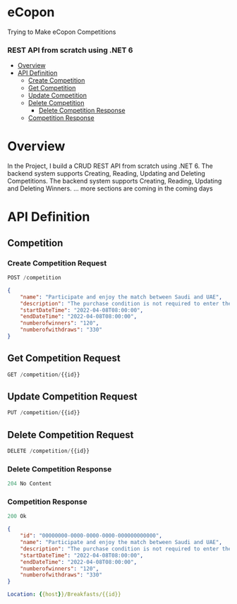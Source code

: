 # eCopon
Trying to Make eCopon Competitions 


### REST API from scratch using .NET 6 

- [Overview](#overview)
- [API Definition](#api-definition)
  - [Create Competition](#create-competition-request)
  - [Get Competition](#get-competition-request)
  - [Update Competition](#update-competition-request)
  - [Delete Competition](#delete-competition-request)
    - [Delete Competition Response](#delete-competition-response)
  - [Competition Response](#competition-response)


# Overview

In the Project, I build a CRUD REST API from scratch using .NET 6.
The backend system supports Creating, Reading, Updating and Deleting Competitions.
The backend system supports Creating, Reading, Updating and Deleting Winners.
... more sections are coming in the coming days


# API Definition

## Competition

### Create Competition Request

```js
POST /competition
```

```json
{
    "name": "Participate and enjoy the match between Saudi and UAE",
    "description": "The purchase condition is not required to enter the competition. The following categories are not allowed to participate in the competition, in order to achieve transparency, and they are: All members of the Jeddah Chamber of Commerce and their families.",
    "startDateTime": "2022-04-08T08:00:00",
    "endDateTime": "2022-04-08T08:00:00",
    "numberofwinners": "120",
    "numberofwithdraws": "330"
}
```



## Get Competition Request

```js
GET /competition/{{id}}
```

## Update Competition Request

```js
PUT /competition/{{id}}
```

## Delete Competition Request

```js
DELETE /competition/{{id}}
```


### Delete Competition Response

```js
204 No Content
```

### Competition Response

```js
200 Ok
```

```json
{
    "id": "00000000-0000-0000-0000-000000000000",
    "name": "Participate and enjoy the match between Saudi and UAE",
    "description": "The purchase condition is not required to enter the competition. The following categories are not allowed to participate in the competition, in order to achieve transparency, and they are: All members of the Jeddah Chamber of Commerce and their families.",
    "startDateTime": "2022-04-08T08:00:00",
    "endDateTime": "2022-04-08T08:00:00",
    "numberofwinners": "120",
    "numberofwithdraws": "330"
}
```

```yml
Location: {{host}}/Breakfasts/{{id}}
```
